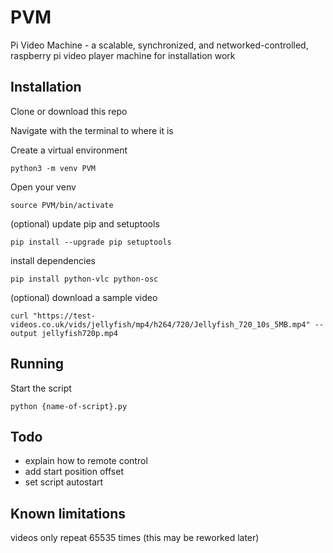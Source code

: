 # PVM
Pi Video Machine - a scalable, synchronized, and networked-controlled, raspberry pi video player machine for installation work


## Installation

Clone or download this repo

Navigate with the terminal to where it is

Create a virtual environment

`python3 -m venv PVM`

Open your venv

`source PVM/bin/activate`

(optional) update pip and setuptools

`pip install --upgrade pip setuptools`

install dependencies

`pip install python-vlc python-osc`

(optional) download a sample video

`curl "https://test-videos.co.uk/vids/jellyfish/mp4/h264/720/Jellyfish_720_10s_5MB.mp4" --output jellyfish720p.mp4`


## Running

Start the script

`python {name-of-script}.py`


## Todo

- explain how to remote control
- add start position offset
- set script autostart

## Known limitations
videos only repeat 65535 times (this may be reworked later)